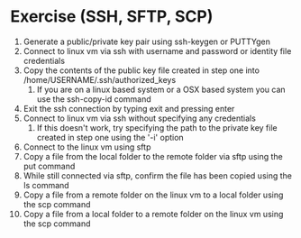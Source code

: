 # Exercise \(SSH, SFTP, SCP\)

1. Generate a public/private key pair using ssh-keygen or PUTTYgen
2. Connect to linux vm via ssh with username and password or identity file credentials
3. Copy the contents of the public key file created in step one into /home/USERNAME/.ssh/authorized\_keys
   1. If you are on a linux based system or a OSX based system you can use the ssh-copy-id command
4. Exit the ssh connection by typing exit and pressing enter
5. Connect to linux vm via ssh without specifying any credentials
   1. If this doesn't work, try specifying the path to the private key file created in step one using the '-i' option
6. Connect to the linux vm using sftp
7. Copy a file from the local folder to the remote folder via sftp using the put command
8. While still connected via sftp, confirm the file has been copied using the ls command
9. Copy a file from a remote folder on the linux vm to a local folder using the scp command
10. Copy a file from a local folder to a remote folder on the linux vm using the scp command



